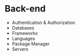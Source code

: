 # Back-end

- Authentication & Authorization
- Databases
- Frameworks
- Languages
- Package Manager
- Servers